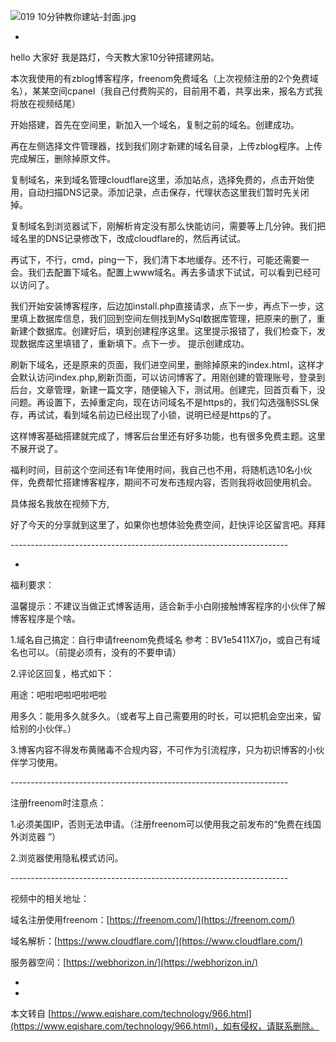 ![019 10分钟教你建站-封面.jpg](https://www.eqishare.com/zb_users/upload/2022/07/202207261658838258567851.jpg)

-

hello 大家好 我是路灯，今天教大家10分钟搭建网站。

本次我使用的有zblog博客程序，freenom免费域名（上次视频注册的2个免费域名），某某空间cpanel（我自己付费购买的，目前用不着，共享出来，报名方式我将放在视频结尾）

开始搭建，首先在空间里，新加入一个域名，复制之前的域名。创建成功。

再在左侧选择文件管理器，找到我们刚才新建的域名目录，上传zblog程序。上传完成解压，删除掉原文件。

复制域名，来到域名管理cloudflare这里，添加站点，选择免费的，点击开始使用，自动扫描DNS记录。添加记录，点击保存，代理状态这里我们暂时先关闭掉。

复制域名到浏览器试下，刚解析肯定没有那么快能访问，需要等上几分钟。我们把域名里的DNS记录修改下，改成cloudflare的，然后再试试。

再试下，不行，cmd，ping一下，我们清下本地缓存。还不行，可能还需要一会。我们去配置下域名。配置上www域名。再去多请求下试试，可以看到已经可以访问了。

我们开始安装博客程序，后边加install.php直接请求，点下一步，再点下一步，这里填上数据库信息，我们回到空间左侧找到MySql数据库管理，把原来的删了，重新建个数据库。创建好后，填到创建程序这里。这里提示报错了，我们检查下，发现数据库这里填错了，重新填下。点下一步。 提示创建成功。

刷新下域名，还是原来的页面，我们进空间里，删除掉原来的index.html，这样才会默认访问index.php,刷新页面，可以访问博客了。用刚创建的管理账号，登录到后台，文章管理，新建一篇文字，随便输入下，测试用。创建完，回首页看下，没问题。再设置下，去掉重定向，现在访问域名不是https的，我们勾选强制SSL保存，再试试，看到域名前边已经出现了小锁，说明已经是https的了。

这样博客基础搭建就完成了，博客后台里还有好多功能，也有很多免费主题。这里不展开说了。

福利时间，目前这个空间还有1年使用时间，我自己也不用，将随机选10名小伙伴，免费帮忙搭建博客程序，期间不可发布违规内容，否则我将收回使用机会。

具体报名我放在视频下方,

好了今天的分享就到这里了，如果你也想体验免费空间，赶快评论区留言吧。拜拜

\---------------------------------------------------------------------

-

福利要求：

温馨提示：不建议当做正式博客适用，适合新手小白刚接触博客程序的小伙伴了解博客程序是个啥。

1.域名自己搞定：自行申请freenom免费域名 参考：BV1e5411X7jo，或自己有域名也可以。（前提必须有，没有的不要申请）

2.评论区回复，格式如下：

用途：吧啦吧啦吧啦吧啦

用多久：能用多久就多久。（或者写上自己需要用的时长，可以把机会空出来，留给别的小伙伴。）

3.博客内容不得发布黄赌毒不合规内容，不可作为引流程序，只为初识博客的小伙伴学习使用。

\---------------------------------------------------------------------

注册freenom时注意点：

1.必须美国IP，否则无法申请。（注册freenom可以使用我之前发布的“免费在线国外浏览器 ”）

2.浏览器使用隐私模式访问。

\---------------------------------------------------------------------

视频中的相关地址：

域名注册使用freenom：[https://freenom.com/](https://freenom.com/)

域名解析：[https://www.cloudflare.com/](https://www.cloudflare.com/)

服务器空间：[https://webhorizon.in/](https://webhorizon.in/)

-

-

本文转自 [https://www.eqishare.com/technology/966.html](https://www.eqishare.com/technology/966.html)，如有侵权，请联系删除。